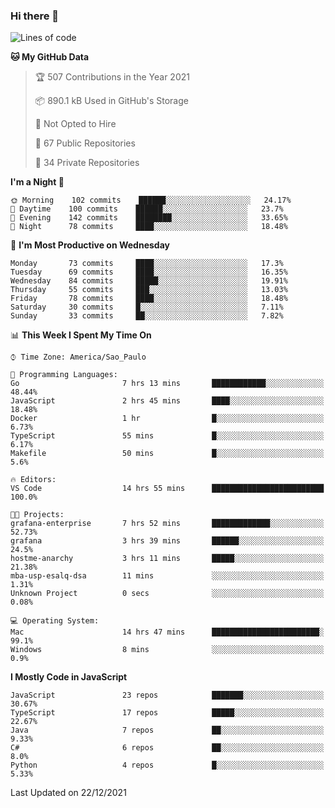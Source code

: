 ### Hi there 👋

<!--
**guicaulada/guicaulada** is a ✨ _special_ ✨ repository because its `README.md` (this file) appears on your GitHub profile.

Here are some ideas to get you started:

- 🔭 I’m currently working on ...
- 🌱 I’m currently learning ...
- 👯 I’m looking to collaborate on ...
- 🤔 I’m looking for help with ...
- 💬 Ask me about ...
- 📫 How to reach me: ...
- 😄 Pronouns: ...
- ⚡ Fun fact: ...
-->

<!--START_SECTION:waka-->
![Lines of code](https://img.shields.io/badge/From%20Hello%20World%20I%27ve%20Written-3%20Million%20lines%20of%20code-blue)

**🐱 My GitHub Data** 

> 🏆 507 Contributions in the Year 2021
 > 
> 📦 890.1 kB Used in GitHub's Storage 
 > 
> 🚫 Not Opted to Hire
 > 
> 📜 67 Public Repositories 
 > 
> 🔑 34 Private Repositories  
 > 
**I'm a Night 🦉** 

```text
🌞 Morning    102 commits    ██████░░░░░░░░░░░░░░░░░░░   24.17% 
🌆 Daytime    100 commits    ██████░░░░░░░░░░░░░░░░░░░   23.7% 
🌃 Evening    142 commits    ████████░░░░░░░░░░░░░░░░░   33.65% 
🌙 Night      78 commits     ████░░░░░░░░░░░░░░░░░░░░░   18.48%

```
📅 **I'm Most Productive on Wednesday** 

```text
Monday       73 commits     ████░░░░░░░░░░░░░░░░░░░░░   17.3% 
Tuesday      69 commits     ████░░░░░░░░░░░░░░░░░░░░░   16.35% 
Wednesday    84 commits     █████░░░░░░░░░░░░░░░░░░░░   19.91% 
Thursday     55 commits     ███░░░░░░░░░░░░░░░░░░░░░░   13.03% 
Friday       78 commits     ████░░░░░░░░░░░░░░░░░░░░░   18.48% 
Saturday     30 commits     █░░░░░░░░░░░░░░░░░░░░░░░░   7.11% 
Sunday       33 commits     ██░░░░░░░░░░░░░░░░░░░░░░░   7.82%

```


📊 **This Week I Spent My Time On** 

```text
⌚︎ Time Zone: America/Sao_Paulo

💬 Programming Languages: 
Go                       7 hrs 13 mins       ████████████░░░░░░░░░░░░░   48.44% 
JavaScript               2 hrs 45 mins       ████░░░░░░░░░░░░░░░░░░░░░   18.48% 
Docker                   1 hr                █░░░░░░░░░░░░░░░░░░░░░░░░   6.73% 
TypeScript               55 mins             █░░░░░░░░░░░░░░░░░░░░░░░░   6.17% 
Makefile                 50 mins             █░░░░░░░░░░░░░░░░░░░░░░░░   5.6%

🔥 Editors: 
VS Code                  14 hrs 55 mins      █████████████████████████   100.0%

🐱‍💻 Projects: 
grafana-enterprise       7 hrs 52 mins       █████████████░░░░░░░░░░░░   52.73% 
grafana                  3 hrs 39 mins       ██████░░░░░░░░░░░░░░░░░░░   24.5% 
hostme-anarchy           3 hrs 11 mins       █████░░░░░░░░░░░░░░░░░░░░   21.38% 
mba-usp-esalq-dsa        11 mins             ░░░░░░░░░░░░░░░░░░░░░░░░░   1.31% 
Unknown Project          0 secs              ░░░░░░░░░░░░░░░░░░░░░░░░░   0.08%

💻 Operating System: 
Mac                      14 hrs 47 mins      ████████████████████████░   99.1% 
Windows                  8 mins              ░░░░░░░░░░░░░░░░░░░░░░░░░   0.9%

```

**I Mostly Code in JavaScript** 

```text
JavaScript               23 repos            ███████░░░░░░░░░░░░░░░░░░   30.67% 
TypeScript               17 repos            █████░░░░░░░░░░░░░░░░░░░░   22.67% 
Java                     7 repos             ██░░░░░░░░░░░░░░░░░░░░░░░   9.33% 
C#                       6 repos             ██░░░░░░░░░░░░░░░░░░░░░░░   8.0% 
Python                   4 repos             █░░░░░░░░░░░░░░░░░░░░░░░░   5.33%

```



 Last Updated on 22/12/2021
<!--END_SECTION:waka-->
